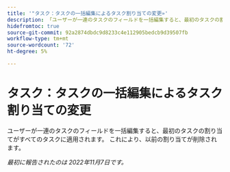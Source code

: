 ```yaml
---
title: '"タスク：タスクの一括編集によるタスク割り当ての変更»'
description: 「ユーザーが一連のタスクのフィールドを一括編集すると、最初のタスクの割り当てがすべてのタスクに適用されます。 これにより、以前の割り当てが削除されます。」
hidefromtoc: true
source-git-commit: 92a2874dbdc9d8233c4e112905bedcb9d39507fb
workflow-type: tm+mt
source-wordcount: '72'
ht-degree: 5%

---
```



# タスク：タスクの一括編集によるタスク割り当ての変更

ユーザーが一連のタスクのフィールドを一括編集すると、最初のタスクの割り当てがすべてのタスクに適用されます。 これにより、以前の割り当てが削除されます。

_最初に報告されたのは 2022年11月7日です。_

